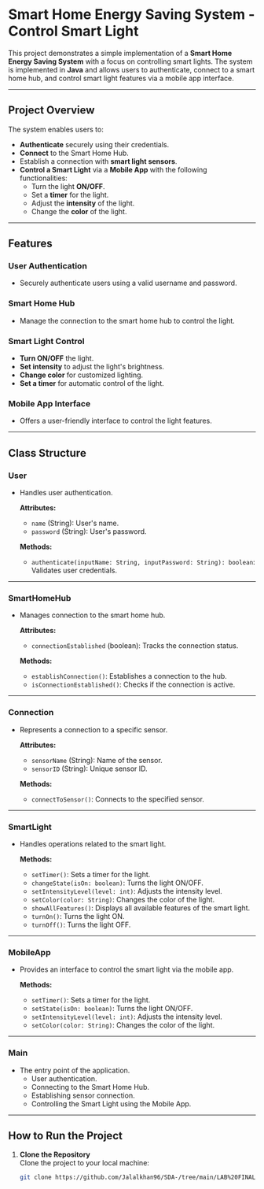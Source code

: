 # Smart Home Energy Saving System - Control Smart Light

This project demonstrates a simple implementation of a **Smart Home Energy Saving System** with a focus on controlling smart lights. The system is implemented in **Java** and allows users to authenticate, connect to a smart home hub, and control smart light features via a mobile app interface.

---

## Project Overview

The system enables users to:

- **Authenticate** securely using their credentials.
- **Connect** to the Smart Home Hub.
- Establish a connection with **smart light sensors**.
- **Control a Smart Light** via a **Mobile App** with the following functionalities:
  - Turn the light **ON/OFF**.
  - Set a **timer** for the light.
  - Adjust the **intensity** of the light.
  - Change the **color** of the light.

---

## Features

### **User Authentication**
- Securely authenticate users using a valid username and password.

### **Smart Home Hub**
- Manage the connection to the smart home hub to control the light.

### **Smart Light Control**
- **Turn ON/OFF** the light.
- **Set intensity** to adjust the light's brightness.
- **Change color** for customized lighting.
- **Set a timer** for automatic control of the light.

### **Mobile App Interface**
- Offers a user-friendly interface to control the light features.

---

## Class Structure

### **User**
- Handles user authentication.

  **Attributes:**
  - `name` (String): User's name.
  - `password` (String): User's password.

  **Methods:**
  - `authenticate(inputName: String, inputPassword: String): boolean`: Validates user credentials.

---

### **SmartHomeHub**
- Manages connection to the smart home hub.

  **Attributes:**
  - `connectionEstablished` (boolean): Tracks the connection status.

  **Methods:**
  - `establishConnection()`: Establishes a connection to the hub.
  - `isConnectionEstablished()`: Checks if the connection is active.

---

### **Connection**
- Represents a connection to a specific sensor.

  **Attributes:**
  - `sensorName` (String): Name of the sensor.
  - `sensorID` (String): Unique sensor ID.

  **Methods:**
  - `connectToSensor()`: Connects to the specified sensor.

---

### **SmartLight**
- Handles operations related to the smart light.

  **Methods:**
  - `setTimer()`: Sets a timer for the light.
  - `changeState(isOn: boolean)`: Turns the light ON/OFF.
  - `setIntensityLevel(level: int)`: Adjusts the intensity level.
  - `setColor(color: String)`: Changes the color of the light.
  - `showAllFeatures()`: Displays all available features of the smart light.
  - `turnOn()`: Turns the light ON.
  - `turnOff()`: Turns the light OFF.

---

### **MobileApp**
- Provides an interface to control the smart light via the mobile app.

  **Methods:**
  - `setTimer()`: Sets a timer for the light.
  - `setState(isOn: boolean)`: Turns the light ON/OFF.
  - `setIntensityLevel(level: int)`: Adjusts the intensity level.
  - `setColor(color: String)`: Changes the color of the light.

---

### **Main**
- The entry point of the application.
  - User authentication.
  - Connecting to the Smart Home Hub.
  - Establishing sensor connection.
  - Controlling the Smart Light using the Mobile App.

---

## How to Run the Project

1. **Clone the Repository**  
   Clone the project to your local machine:
   ```bash
   git clone https://github.com/Jalalkhan96/SDA-/tree/main/LAB%20FINAL
